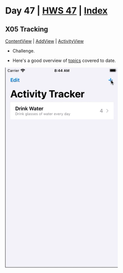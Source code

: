 # Day 47 | [HWS 47](https://www.hackingwithswift.com/100/swiftui/47) | [Index](https://github.com/JulesMoorhouse/100DaysOfSwiftUI/blob/main/README.md)

## X05 Tracking

[ContentView](https://github.com/JulesMoorhouse/100DaysOfSwiftUI/blob/main/X05%20Tracking/X05%20Tracking/ContentView.swift) | [AddView](https://github.com/JulesMoorhouse/100DaysOfSwiftUI/blob/main/X05%20Tracking/X05%20Tracking/AddView.swift) | [ActivityView](https://github.com/JulesMoorhouse/100DaysOfSwiftUI/blob/main/X05%20Tracking/X05%20Tracking/ActivityView.swift)

- Challenge.

* Here's a good overview of [topics](https://www.hackingwithswift.com/guide/ios-swiftui/4/1/what-you-learned) covered to date.

<img src="../Images/day47.gif">
